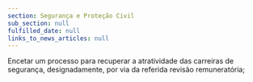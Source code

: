 ```yaml
---
section: Segurança e Proteção Civil
sub_section: null
fulfilled_date: null
links_to_news_articles: null
---
```


Encetar um processo para recuperar a atratividade das carreiras de segurança, designadamente, por via da referida revisão remuneratória;